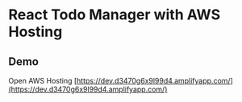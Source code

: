 # React Todo Manager with AWS Hosting

## Demo
Open AWS Hosting [https://dev.d3470g6x9l99d4.amplifyapp.com/](https://dev.d3470g6x9l99d4.amplifyapp.com/)

